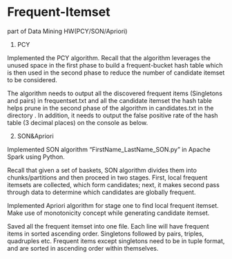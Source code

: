 # Frequent-Itemset
part of Data Mining HW(PCY/SON/Apriori)

1. PCY

Implemented the PCY algorithm. Recall that the algorithm leverages the unused space in the first phase
to build a frequent-bucket hash table which is then used in the second phase to reduce the number of
candidate itemset to be considered.

The algorithm needs to output all the discovered frequent items (Singletons and pairs) in
frequentset.txt and all the candidate itemset the hash table helps prune in the second phase of the
algorithm in candidates.txt in the directory <output-dir>. In addition, it needs to output the false
positive rate of the hash table (3 decimal places) on the console as below.
  
2. SON&Apriori

Implemented SON algorithm “FirstName_LastName_SON.py” in Apache Spark using Python. 

Recall that given a set of baskets, SON algorithm divides them into chunks/partitions and then proceed in two stages. First, local frequent itemsets are collected, which form candidates; next, it makes second pass through data to determine which candidates are globally frequent.

Implemented Apriori algorithm for stage one to find local frequent itemset. Make use of monotonicity concept while generating candidate itemset.

Saved all the frequent itemset into one file. Each line will have frequent items in sorted
ascending order. Singletons followed by pairs, triples, quadruples etc. Frequent items except singletons
need to be in tuple format, and are sorted in ascending order within themselves.
